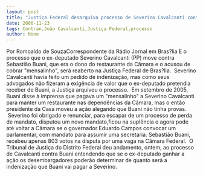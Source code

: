 ```yaml
---
layout: post
title: "Justiça Federal desarquiva processo de Severino Cavalcanti contra Buani"
date: 2006-11-23
tags: Contran,João Cavalcanti,Justiça Federal,processo
author: None
---
```

Por Romoaldo de SouzaCorrespondente da Rádio Jornal em Bras?lia&nbsp;E o processo que o ex-deputado Severino Cavalcanti (PP) move contra Sebastião Buani, que era o dono do restaurante da Câmara e o acusou de cobrar \"mensalinho\", será reaberto na Justiça Federal de Bras?lia. &nbsp;Severino Cavalcanti havia feito um pedido de indenização, mas como seus advogados não fizeram a exigência de valor que o ex-deputado pretendia receber de Buani, a Justiça arquivou o processo. &nbsp;Em setembro de 2005, Buani disse à imprensa que pagava um \"mensalinho\" a Severino Cavalcanti para manter um restaurante nas dependências da Câmara, mas o então presidente da Casa moveu a ação alegando que Buani não tinha provas. &nbsp;Severino foi obrigado e renunciar, para escapar de um processo de perda de mandato, disputou um novo mandato,ficou na suplência e agora pode até voltar a Câmara se o governador Eduardo Campos convocar um parlamentar, com mandato para assumir uma secretaria. Sebastião Buani, recebeu apenas 803 votos na disputa por uma vaga na Câmara Federal. &nbsp;O Tribunal de Justiça do Distrito Federal deu andamento, ontem, ao processo de Cavalcanti contra Buani entendendo que se o ex-deputado ganhar a ação os desembargadores poderão determinar de quanto será a indenização que Buani vai pagar a Severino. 